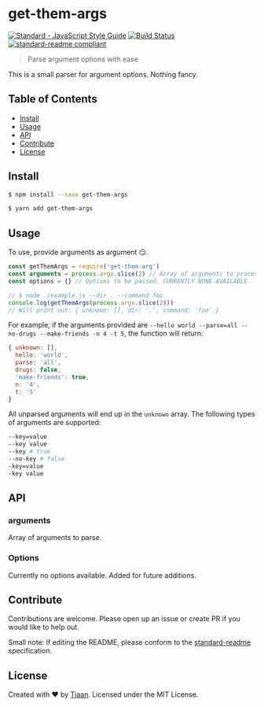 # get-them-args
[![Standard - JavaScript Style Guide](https://cdn.rawgit.com/feross/standard/master/badge.svg)](https://github.com/feross/standard)
[![Build Status](https://travis-ci.org/tiaanduplessis/get-them-args.svg?branch=master)](https://travis-ci.org/tiaanduplessis/get-them-args)
[![standard-readme compliant](https://img.shields.io/badge/standard--readme-OK-green.svg?style=flat-square)](https://github.com/RichardLitt/standard-readme)

> Parse argument options with ease

This is a small parser for argument options. Nothing fancy.

## Table of Contents

- [Install](#install)
- [Usage](#usage)
- [API](#api)
- [Contribute](#contribute)
- [License](#license)


## Install

```sh
$ npm install --save get-them-args
```

```sh
$ yarn add get-them-args
```

## Usage
To use, provide arguments as argument :smirk:.

```js
const getThemArgs = require('get-them-arg')
const arguments = process.argv.slice(2) // Array of arguments to process
const options = {} // Options to be passed. CURRENTLY NONE AVAILABLE

// $ node ./example.js --dir . --command foo
console.log(getThemArgs(process.argv.slice(2)))
// Will print out: { unknown: [], dir: '.', command: 'foo' }
```

For example, if the arguments provided are `--hello world --parse=all --no-drugs --make-friends -n 4 -t 5`, the function will return:

```js
{ unknown: [],
  hello: 'world',
  parse: 'all',
  drugs: false,
  'make-friends': true,
  n: '4',
  t: '5'
}

```

All unparsed arguments will end up in the `unknown` array. The following types of arguments are supported:

```sh
--key=value
--key value
--key # true
--no-key # false
-key=value
-key value
```



## API

### arguments
Array of arguments to parse.

### Options
Currently no options available. Added for future additions.

## Contribute

Contributions are welcome. Please open up an issue or create PR if you would like to help out.

Small note: If editing the README, please conform to the [standard-readme](https://github.com/RichardLitt/standard-readme) specification.

## License

Created with ♥ by [Tiaan](http://tiaanduplessis.co.za). Licensed under the MIT License.

